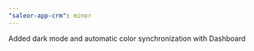 ```yaml
---
"saleor-app-crm": minor
---
```


Added dark mode and automatic color synchronization with Dashboard
